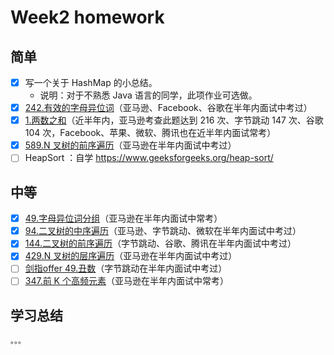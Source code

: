 # Week2 homework

## 简单

* [x] 写一个关于 HashMap 的小总结。
  * 说明：对于不熟悉 Java 语言的同学，此项作业可选做。
* [x] [242.有效的字母异位词](https://leetcode-cn.com/problems/valid-anagram/)（亚马逊、Facebook、谷歌在半年内面试中考过）
* [x] [1.两数之和](https://leetcode-cn.com/problems/two-sum/)（近半年内，亚马逊考查此题达到 216 次、字节跳动 147 次、谷歌 104 次，Facebook、苹果、微软、腾讯也在近半年内面试常考）
* [x] [589.N 叉树的前序遍历](https://leetcode-cn.com/problems/n-ary-tree-preorder-traversal/)（亚马逊在半年内面试中考过）
* [ ] HeapSort ：自学 https://www.geeksforgeeks.org/heap-sort/

## 中等

* [x] [49.字母异位词分组](https://leetcode-cn.com/problems/group-anagrams/)（亚马逊在半年内面试中常考）
* [x] [94.二叉树的中序遍历](https://leetcode-cn.com/problems/binary-tree-inorder-traversal/)（亚马逊、字节跳动、微软在半年内面试中考过）
* [x] [144.二叉树的前序遍历](https://leetcode-cn.com/problems/binary-tree-preorder-traversal/)（字节跳动、谷歌、腾讯在半年内面试中考过）
* [x] [429.N 叉树的层序遍历](https://leetcode-cn.com/problems/n-ary-tree-level-order-traversal/)（亚马逊在半年内面试中考过）
* [ ] [剑指offer 49.丑数](https://leetcode-cn.com/problems/chou-shu-lcof/)（字节跳动在半年内面试中考过）
* [ ] [347.前 K 个高频元素](https://leetcode-cn.com/problems/top-k-frequent-elements/)（亚马逊在半年内面试中常考）

## 学习总结

    。。。
